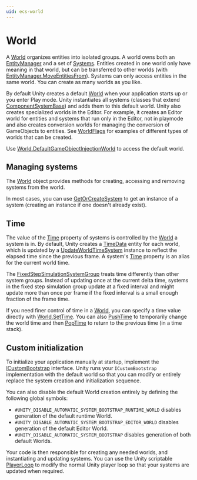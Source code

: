 ```yaml
---
uid: ecs-world
---
```

# World

A [World] organizes entities into isolated groups. A world owns both an [EntityManager](xref:Unity.Entities.EntityManager) and a set of [Systems](ecs_systems.md). Entities created in one world only have meaning in that world, but can be transferred to other worlds (with [EntityManager.MoveEntitiesFrom]). Systems can only access entities in the same world. You can create as many worlds as you like.

By default Unity creates a default [World] when your application starts up or you enter Play mode. Unity instantiates all systems (classes that extend [ComponentSystemBase]) and adds them to this default world. Unity also creates specialized worlds in the Editor. For example, it creates an Editor world for entities and systems that run only in the Editor, not in playmode and also creates conversion worlds for managing the conversion of GameObjects to entities. See [WorldFlags] for examples of different types of worlds that can be created.

Use [World.DefaultGameObjectInjectionWorld] to access the default world.

## Managing systems

The [World] object provides methods for creating, accessing and removing systems from the world.

In most cases, you can use [GetOrCreateSystem] to get an instance of a system (creating an instance if one doesn't already exist).

## Time

The value of the [Time] property of systems is controlled by the [World] a system is in. By default, Unity creates a [TimeData] entity for each world, which is updated by a [UpdateWorldTimeSystem] instance to reflect the elapsed time since the previous frame. A system's [Time] property is an alias for the current world time. 

The [FixedStepSimulationSystemGroup] treats time differently than other system groups. Instead of updating once at the current delta time, systems in the fixed step simulation group update at a fixed interval and might update more than once per frame if the fixed interval is a small enough fraction of the frame time.

If you need finer control of time in a [World], you can specify a time value directly with [World.SetTime]. You can also [PushTime] to temporarily change the world time and then [PopTime] to return to the previous time (in a time stack).

## Custom initialization

To initialize your application manually at startup, implement the [ICustomBootstrap] interface. Unity runs your `ICustomBootstrap` implementation with the default world so that you can modify or entirely replace the system creation and initialization sequence.
 
You can also disable the default World creation entirely by defining the following global symbols:

* `#UNITY_DISABLE_AUTOMATIC_SYSTEM_BOOTSTRAP_RUNTIME_WORLD` disables generation of the default runtime World.
* `#UNITY_DISABLE_AUTOMATIC_SYSTEM_BOOTSTRAP_EDITOR_WORLD` disables generation of the default Editor World.
* `#UNITY_DISABLE_AUTOMATIC_SYSTEM_BOOTSTRAP` disables generation of both default Worlds.

Your code is then responsible for creating any needed worlds, and instantiating and updating systems. You can use the Unity scriptable [PlayerLoop] to modify the normal Unity player loop so that your systems are updated when required.

 [World]: xref:Unity.Entities.World
 [EntityManager]: xref:Unity.Entities.EntityManager
 [Systems]: ecs_systems.md
 [ComponentSystemBase]: xref:Unity.Entities.ComponentSystemBase
 [ICustomBootstrap]: xref:Unity.Entities.ICustomBootstrap
[PlayerLoop]: xref:UnityEngine.LowLevel.PlayerLoop
[EntityManager.MoveEntitiesFrom]: xref:Unity.Entities.EntityManager.MoveEntitiesFrom*
[WorldFlags]: xref:Unity.Entities.WorldFlags
[World.DefaultGameObjectInjectionWorld]: xref:Unity.Entities.World.DefaultGameObjectInjectionWorld
[GetOrCreateSystem]: xref:Unity.Entities.World.GetOrCreateSystem*
[FixedStepSimulationSystemGroup]: xref:Unity.Entities.FixedStepSimulationSystemGroup
[World.SetTime]: xref:Unity.Entities.World.SetTime(Unity.Core.TimeData)
[TimeData]: xref:Unity.Core.TimeData
[UpdateWorldTimeSystem]: xref:Unity.Entities.UpdateWorldTimeSystem
[PushTime]: xref:Unity.Entities.World.PushTime(Unity.Core.TimeData)
[PopTime]:  xref:Unity.Entities.World.PopTime
[Time]: xref:Unity.Entities.ComponentSystemBase.Time
